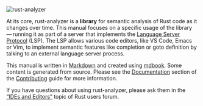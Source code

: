 
![rust-analyzer](https://rust-analyzer.github.io/assets/rust-analyzer.svg)

At its core, rust-analyzer is a **library** for semantic analysis of
Rust code as it changes over time. This manual focuses on a specific
usage of the library — running it as part of a server that implements
the [Language Server
Protocol](https://microsoft.github.io/language-server-protocol/) (LSP).
The LSP allows various code editors, like VS Code, Emacs or Vim, to
implement semantic features like completion or goto definition by
talking to an external language server process.

This manual is written in [Markdown](https://commonmark.org/help/) and created using
[mdbook](https://github.com/rust-lang/mdBook). Some content is generated
from source. Please see the [Documentation](contributing/documentation.md)
section of the [Contributing](contributing/README.md) guide for more information.

If you have questions about using rust-analyzer, please ask them in the
[“IDEs and Editors”](https://users.rust-lang.org/c/ide/14) topic of Rust
users forum.
